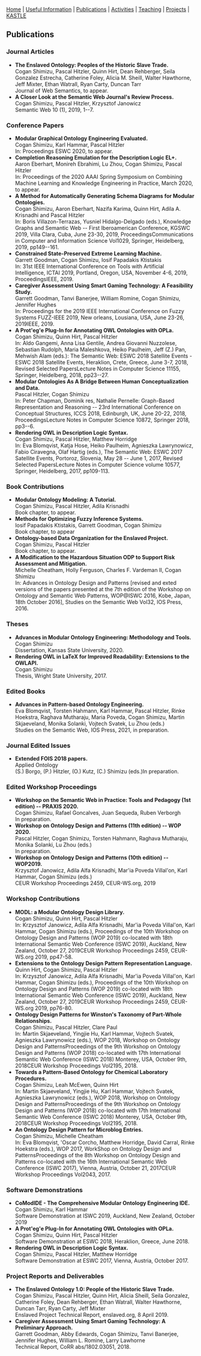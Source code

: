 [Home](index.md) | [Useful Information](links.md) | [Publications](publications.md) | [Activities](activities.md) | [Teaching](teaching.md) | [Projects](funding.md) | [KASTLE](https://cogan-shimizu.github.io/kastle)

## Publications

### Journal Articles 
* **The Enslaved Ontology: Peoples of the Historic Slave Trade.**\
   Cogan Shimizu, Pascal Hitzler, Quinn Hirt, Dean Rehberger, Seila Gonzalez Estrecha, Catherine Foley, Alicia M. Sheill, Walter Hawthorne, Jeff Mixter, Ethan Watrall, Ryan Carty, Duncan Tarr\
   Journal of Web Semantics, to appear.
* **A Closer Look at the Semantic Web Journal's Review Process.**\
   Cogan Shimizu, Pascal Hitzler, Krzysztof Janowicz\
   Semantic Web 10 (1), 2019, 1--7.

### Conference Papers 
* **Modular Graphical Ontology Engineering Evaluated.**\
   Cogan Shimizu, Karl Hammar, Pascal Hitzler\
   In: Proceedings ESWC 2020, to appear.
* **Completion Reasoning Emulation for the Description Logic EL+.**\
   Aaron Eberhart, Monireh Ebrahimi, Lu Zhou, Cogan Shimizu, Pascal Hitzler\
   In: Proceedings of the 2020 AAAI Spring Symposium on Combining Machine Learning and Knowledge Engineering in Practice, March 2020, to appear.
* **A Method for Automatically Generating Schema Diagrams for Modular Ontologies.**\
   Cogan Shimizu, Aaron Eberhart, Nazifa Karima, Quinn Hirt, Adila A. Krisnadhi and Pascal Hitzler\
   In: Boris Villazon-Terrazas, Yusniel Hidalgo-Delgado (eds.), Knowledge Graphs and Semantic Web -- First Iberoamerican Conference, KGSWC 2019, Villa Clara, Cuba, June 23-30, 2019, ProceedingsCommunications in Computer and Information Science Vol1029, Springer, Heidelberg, 2019, pp149--161.
* **Constrained State-Preserved Extreme Learning Machine.**\
   Garrett Goodman, Cogan Shimizu, Iosif Papadakis Ktistakis\
   In: 31st IEEE International Conference on Tools with Artificial Intelligence, ICTAI 2019, Portland, Oregon, USA, November 4-6, 2019, ProceedingsIEEE, 2019.
* **Caregiver Assessment Using Smart Gaming Technology: A Feasibility Study.**\
   Garrett Goodman, Tanvi Banerjee, William Romine, Cogan Shimizu, Jennifer Hughes\
   In: Proceedings for the 2019 IEEE International Conference on Fuzzy Systems FUZZ-IEEE 2019, New orleans, Lousiana, USA, June 23-26, 2019IEEE, 2019.
* **A Prot\'eg\'e Plug-In for Annotating OWL Ontologies with OPLa.**\
   Cogan Shimizu, Quinn Hirt, Pascal Hitzler\
   In: Aldo Gangemi, Anna Lisa Gentile, Andrea Giovanni Nuzzolese, Sebastian Rudolph, Maria Maleshkova, Heiko Paulheim, Jeff (Z.) Pan, Mehwish Alam (eds.): The Semantic Web: ESWC 2018 Satellite Events - ESWC 2018 Satellite Events, Heraklion, Crete, Greece, June 3-7, 2018, Revised Selected PapersLecture Notes in Computer Science 11155, Springer, Heidelberg, 2018, pp23--27.
* **Modular Ontologies As A Bridge Between Human Conceptualization and Data.**\
   Pascal Hitzler, Cogan Shimizu\
   In: Peter Chapman, Dominik res, Nathalie Pernelle: Graph-Based Representation and Reasoning -- 23rd International Conference on Conceptual Structures, ICCS 2018, Edinburgh, UK, June 20-22, 2018, ProceedingsLecture Notes in Computer Science 10872, Springer 2018, pp3--6.
* **Rendering OWL in Description Logic Syntax.**\
   Cogan Shimizu, Pascal Hitzler, Matthew Horridge\
   In: Eva Blomqvist, Katja Hose, Heiko Paulheim, Agnieszka Lawrynowicz, Fabio Ciravegna, Olaf Hartig (eds.), The Semantic Web: ESWC 2017 Satellite Events, Portoroz, Slovenia, May 28 -- June 1, 2017, Revised Selected PapersLecture Notes in Computer Science volume 10577, Springer, Heidelberg, 2017, pp109-113.

### Book Contributions 
* **Modular Ontology Modeling: A Tutorial.**\
   Cogan Shimizu, Pascal Hitzler, Adila Krisnadhi\
   Book chapter, to appear.
* **Methods for Optimizing Fuzzy Inference Systems.**\
   Iosif Papadakis Ktistakis, Garrett Goodman, Cogan Shimizu\
   Book chapter, to appear
* **Ontology-based Data Organization for the Enslaved Project.**\
   Cogan Shimizu, Pascal Hitzler\
   Book chapter, to appear.
* **A Modification to the Hazardous Situation ODP to Support Risk Assessment and Mitigation.**\
   Michelle Cheatham, Holly Ferguson, Charles F. Vardeman II, Cogan Shimizu\
   In: Advances in Ontology Design and Patterns [revised and exted versions of the papers presented at the 7th edition of the Workshop on Ontology and Semantic Web Patterns, WOP@ISWC 2016, Kobe, Japan, 18th October 2016], Studies on the Semantic Web Vol32, IOS Press, 2016.

### Theses 
* **Advances in Modular Ontology Engineering: Methodology and Tools.**\
   Cogan Shimizu\
   Dissertation, Kansas State University, 2020.
* **Rendering OWL in LaTeX for Improved Readability: Extensions to the OWLAPI.**\
   Cogan Shimizu\
   Thesis, Wright State University, 2017.

### Edited Books 
* **Advances in Pattern-based Ontology Engineering.**\
   Eva Blomqvist, Torsten Hahmann, Karl Hammar, Pascal Hitzler, Rinke Hoekstra, Raghava Mutharaju, Maria Poveda, Cogan Shimizu, Martin Skjaeveland, Monika Solanki, Vojtech Svatek, Lu Zhou (eds.)\
   Studies on the Semantic Web, IOS Press, 2021, in preparation.

### Journal Edited Issues 
* **Extended FOIS 2018 papers.**\
   Applied Ontology\
   (S.) Borgo, (P.) Hitzler, (O.) Kutz, (C.) Shimizu (eds.)In preparation.

### Edited Workshop Proceedings 
* **Workshop on the Semantic Web in Practice: Tools and Pedagogy (1st edition) -- PRAXIS 2020.**\
   Cogan Shimizu, Rafael Goncalves, Juan Sequeda, Ruben Verborgh\
   In preparation.
* **Workshop on Ontology Design and Patterns (11th edition) -- WOP 2020.**\
   Pascal Hitzler, Cogan Shimizu, Torsten Hahmann, Raghava Mutharaju, Monika Solanki, Lu Zhou (eds.)\
   In preparation.
* **Workshop on Ontology Design and Patterns (10th edition) -- WOP2019.**\
   Krzysztof Janowicz, Adila Alfa Krisnadhi, Mar\'ia Poveda Villal\'on, Karl Hammar, Cogan Shimizu (eds.)\
   CEUR Workshop Proceedings 2459, CEUR-WS.org, 2019

### Workshop Contributions 
* **MODL: a Modular Ontology Design Library.**\
   Cogan Shimizu, Quinn Hirt, Pascal Hitzler\
   In: Krzysztof Janowicz, Adila Alfa Krisnadhi, Mar\'ia Poveda Villal\'on, Karl Hammar, Cogan Shimizu (eds.), Proceedings of the 10th Workshop on Ontology Design and Patterns (WOP 2019) co-located with 18th International Semantic Web Conference (ISWC 2019), Auckland, New Zealand, October 27, 2019CEUR Workshop Proceedings 2459, CEUR-WS.org 2019, pp47-58.
* **Extensions to the Ontology Design Pattern Representation Language.**\
   Quinn Hirt, Cogan Shimizu, Pascal Hitzler\
   In: Krzysztof Janowicz, Adila Alfa Krisnadhi, Mar\'ia Poveda Villal\'on, Karl Hammar, Cogan Shimizu (eds.), Proceedings of the 10th Workshop on Ontology Design and Patterns (WOP 2019) co-located with 18th International Semantic Web Conference (ISWC 2019), Auckland, New Zealand, October 27, 2019CEUR Workshop Proceedings 2459, CEUR-WS.org 2019, pp76-80.
* **Ontology Design Patterns for Winston's Taxonomy of Part-Whole Relationships.**\
   Cogan Shimizu, Pascal Hitzler, Clare Paul\
   In: Martin Skjaeveland, Yingjie Hu, Karl Hammar, Vojtech Svatek, Agnieszka Lawrynowicz (eds.), WOP 2018, Workshop on Ontology Design and PatternsProceedings of the 9th Workshop on Ontology Design and Patterns (WOP 2018) co-located with 17th International Semantic Web Conference (ISWC 2018) Monterey, USA, October 9th, 2018CEUR Workshop Proceedings Vol2195, 2018.
* **Towards a Pattern-Based Ontology for Chemical Laboratory Procedures.**\
   Cogan Shimizu, Leah McEwen, Quinn Hirt\
   In: Martin Skjaeveland, Yingjie Hu, Karl Hammar, Vojtech Svatek, Agnieszka Lawrynowicz (eds.), WOP 2018, Workshop on Ontology Design and PatternsProceedings of the 9th Workshop on Ontology Design and Patterns (WOP 2018) co-located with 17th International Semantic Web Conference (ISWC 2018) Monterey, USA, October 9th, 2018CEUR Workshop Proceedings Vol2195, 2018.
* **An Ontology Design Pattern for Microblog Entries.**\
   Cogan Shimizu, Michelle Cheatham\
   In: Eva Blomqvist, \'Oscar Corcho, Matthew Horridge, David Carral, Rinke Hoekstra (eds.), WOP 2017, WorkShop on Ontology Design and PatternsProceedings of the 8th Workshop on Ontology Design and Patterns co-located with the 16th International Semantic Web Conference (ISWC 2017), Vienna, Austria, October 21, 2017CEUR Workshop Proceedings Vol2043, 2017.

### Software Demonstrations 
* **CoModIDE - The Comprehensive Modular Ontology Engineering IDE.**\
   Cogan Shimizu, Karl Hammar\
   Software Demonstration at ISWC 2019, Auckland, New Zealand, October 2019
* **A Prot\'eg\'e Plug-In for Annotating OWL Ontologies with OPLa.**\
   Cogan Shimizu, Quinn Hirt, Pascal Hitzler\
   Software Demonstration at ESWC 2018, Heraklion, Greece, June 2018.
* **Rendering OWL in Description Logic Syntax.**\
   Cogan Shimizu, Pascal Hitzler, Matthew Horridge\
   Software Demonstration at ESWC 2017, Vienna, Austria, October 2017.

### Project Reports and Deliverables 
* **The Enslaved Ontology 1.0: People of the Historic Slave Trade.**\
   Cogan Shimizu, Pascal Hitzler, Quinn Hirt, Alicia Sheill, Seila Gonzalez, Catherine Foley, Dean Rehberger, Ethan Watrall, Walter Hawthorne, Duncan Tarr, Ryan Carty, Jeff Mixter\
   Enslaved Project Technical Report, enslaved.org, 8 April 2019.
* **Caregiver Assessment Using Smart Gaming Technology: A Preliminary Approach.**\
   Garrett Goodman, Abby Edwards, Cogan Shimizu, Tanvi Banerjee, Jennifer Hughes, William L. Romine, Larry Lawhorne\
   Technical Report, CoRR abs/1802.03051, 2018.